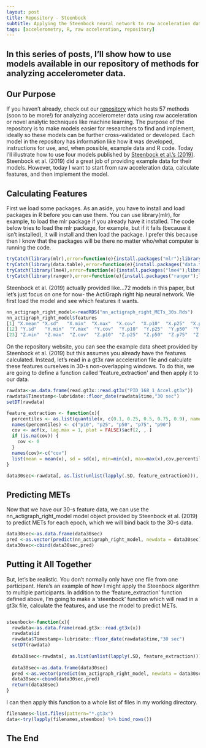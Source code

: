 ```yaml
---
layout: post
title: Repository - Steenbock
subtitle: Applying the Steenbock neural network to raw acceleration data
tags: [accelerometry, R, raw acceleration, repository]
---
```


In this series of posts, I’ll show how to use models available in our repository of methods for analyzing accelerometer data.
---

## Our Purpose
If you haven’t already, check out our [repository](https://sites.google.com/view/accelerometerrepository/) which hosts 57 methods (soon to be more!) for analyzing accelerometer data using raw acceleration or novel analytic techniques like machine learning. The purpose of the repository is to make models easier for researchers to find and implement, ideally so these models can be further cross-validated or developed. 
Each model in the repository has information like how it was developed, instructions for use, and, when possible, example data and R code.
Today I’ll illustrate how to use four models published by [Steenbock et al.’s (2019)](https://sites.google.com/view/accelerometerrepository/available-models/provided-as-r-code/steenbock). 
Steenbock et al. (2019) did a great job of providing example data for their models. However, today I want to start from raw acceleration data, calculate features, and then implement the model.


## Calculating Features
First we load some packages. As an aside, you have to install and load packages in R before you can use them. You can use library(mlr), for example, to load the mlr package if you already have it installed. The code below tries to load the mlr package, for example, but if it fails (because it isn’t installed), it will install and then load the package. I prefer this because then I know that the packages will be there no matter who/what computer is running the code.
```r
tryCatch(library(mlr),error=function(e){install.packages("mlr");library(mlr)})
tryCatch(library(data.table),error=function(e){install.packages("data.table");library(data.table)})
tryCatch(library(lme4),error=function(e){install.packages("lme4");library(lme4)})
tryCatch(library(ranger),error=function(e){install.packages("ranger");library(ranger)}) 
```

Steenbock et al. (2019) actually provided like…72 models in this paper, but let’s just focus on one for now- the ActiGraph right hip neural network. We first load the model and see which features it wants.
```r
nn_actigraph_right_model<-readRDS("nn_actigraph_right_METs_30s.Rds")
nn_actigraph_right_model$features
[1] "X.mean" "X.sd"   "X.min"  "X.max"  "X.cov"  "X.p10"  "X.p25"  "X.p50"  "X.p75"  "X.p90"  "Y.mean"
[12] "Y.sd"   "Y.min"  "Y.max"  "Y.cov"  "Y.p10"  "Y.p25"  "Y.p50"  "Y.p75"  "Y.p90"  "Z.mean" "Z.sd"  
[23] "Z.min"  "Z.max"  "Z.cov"  "Z.p10"  "Z.p25"  "Z.p50"  "Z.p75"  "Z.p90"
```

On the repository website, you can see the example data sheet provided by Steenbock et al. (2019) but this assumes you already have the features calculated. 
Instead, let’s read in a gt3x raw acceleration file and calculate these features ourselves in 30-s non-overlapping windows.
To do this, we are going to define a function called 'feature_extraction' and then apply it to our data.
```r
rawdata<-as.data.frame(read.gt3x::read.gt3x("PID_168_1_Accel.gt3x"))
rawdata$Timestamp<-lubridate::floor_date(rawdata$time,"30 sec")
setDT(rawdata)

feature_extraction <- function(x){
  percentiles <- as.list(quantile(x, c(0.1, 0.25, 0.5, 0.75, 0.9), names = FALSE))
  names(percentiles) <- c("p10", "p25", "p50", "p75", "p90")
  cov <- acf(x, lag.max = 1, plot = FALSE)$acf[2, , ]
  if (is.na(cov)) {
    cov <- 0
  }
  names(cov)<-c("cov")
  list(mean = mean(x), sd = sd(x), min=min(x), max=max(x),cov,percentiles)
}

data30sec<-rawdata[, as.list(unlist(lapply(.SD, feature_extraction))), by="Timestamp", .SDcols=c("X","Y","Z")]
```


## Predicting METs
Now that we have our 30-s feature data, we can use the nn_actigraph_right_model model object provided by Steenbock et al. (2019) to predict METs for each epoch, which we will bind back to the 30-s data.
```r
data30sec<-as.data.frame(data30sec)
pred <-as.vector(predict(nn_actigraph_right_model, newdata = data30sec)$data$response)
data30sec<-cbind(data30sec,pred)
```

## Putting it All Together
But, let’s be realistic. You don’t normally only have one file from one participant. Here’s an example of how I might apply the Steenbock algorithm to multiple participants. In addition to the ‘feature_extraction’ function defined above, I’m going to make a ‘steenbock’ function which will read in a gt3x file, calculate the features, and use the model to predict METs.
```r

steenbock<-function(x){
  rawdata<-as.data.frame(read.gt3x::read.gt3x(x))
  rawdata$id
  rawdata$Timestamp<-lubridate::floor_date(rawdata$time,"30 sec")
  setDT(rawdata)
  
  data30sec<-rawdata[, as.list(unlist(lapply(.SD, feature_extraction))), by="Timestamp", .SDcols=c("X","Y","Z")]
  
  data30sec<-as.data.frame(data30sec)
  pred <-as.vector(predict(nn_actigraph_right_model, newdata = data30sec)$data$response)
  data30sec<-cbind(data30sec,pred)
  return(data30sec)
}
```

I can then apply this function to a whole list of files in my working directory.
```r
filenames<-list.files(pattern="*.gt3x")
data<-try(lapply(filenames,steenbox) %>% bind_rows())
```


## The End
